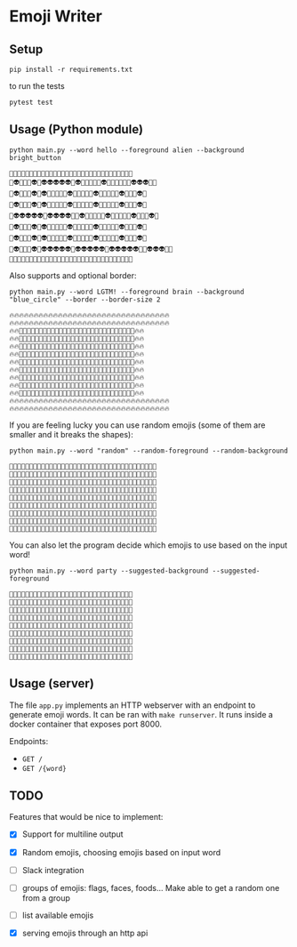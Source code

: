 # Emoji Writer

## Setup

```
pip install -r requirements.txt
```

to run the tests
```
pytest test
```

## Usage (Python module)

`python main.py --word hello --foreground alien --background bright_button`

```
🔆🔆🔆🔆🔆🔆🔆🔆🔆🔆🔆🔆🔆🔆🔆🔆🔆🔆🔆🔆🔆🔆🔆🔆🔆🔆🔆🔆🔆🔆🔆
🔆👽🔆🔆🔆👽🔆👽👽👽👽👽🔆👽🔆🔆🔆🔆🔆👽🔆🔆🔆🔆🔆🔆👽👽👽🔆🔆
🔆👽🔆🔆🔆👽🔆👽🔆🔆🔆🔆🔆👽🔆🔆🔆🔆🔆👽🔆🔆🔆🔆🔆👽🔆🔆🔆👽🔆
🔆👽🔆🔆🔆👽🔆👽🔆🔆🔆🔆🔆👽🔆🔆🔆🔆🔆👽🔆🔆🔆🔆🔆👽🔆🔆🔆👽🔆
🔆👽👽👽👽👽🔆👽👽👽👽🔆🔆👽🔆🔆🔆🔆🔆👽🔆🔆🔆🔆🔆👽🔆🔆🔆👽🔆
🔆👽🔆🔆🔆👽🔆👽🔆🔆🔆🔆🔆👽🔆🔆🔆🔆🔆👽🔆🔆🔆🔆🔆👽🔆🔆🔆👽🔆
🔆👽🔆🔆🔆👽🔆👽🔆🔆🔆🔆🔆👽🔆🔆🔆🔆🔆👽🔆🔆🔆🔆🔆👽🔆🔆🔆👽🔆
🔆👽🔆🔆🔆👽🔆👽👽👽👽👽🔆👽👽👽👽👽🔆👽👽👽👽👽🔆🔆👽👽👽🔆🔆
🔆🔆🔆🔆🔆🔆🔆🔆🔆🔆🔆🔆🔆🔆🔆🔆🔆🔆🔆🔆🔆🔆🔆🔆🔆🔆🔆🔆🔆🔆🔆
```

Also supports and optional border:

`python main.py --word LGTM! --foreground brain --background "blue_circle" --border --border-size 2`

```
🔥🔥🔥🔥🔥🔥🔥🔥🔥🔥🔥🔥🔥🔥🔥🔥🔥🔥🔥🔥🔥🔥🔥🔥🔥🔥🔥🔥🔥🔥🔥🔥🔥
🔥🔥🔥🔥🔥🔥🔥🔥🔥🔥🔥🔥🔥🔥🔥🔥🔥🔥🔥🔥🔥🔥🔥🔥🔥🔥🔥🔥🔥🔥🔥🔥🔥
🔥🔥🔵🔵🔵🔵🔵🔵🔵🔵🔵🔵🔵🔵🔵🔵🔵🔵🔵🔵🔵🔵🔵🔵🔵🔵🔵🔵🔵🔵🔵🔥🔥
🔥🔥🔵🧠🔵🔵🔵🔵🔵🔵🧠🧠🧠🔵🔵🧠🧠🧠🧠🧠🔵🧠🔵🔵🔵🧠🔵🔵🧠🔵🔵🔥🔥
🔥🔥🔵🧠🔵🔵🔵🔵🔵🧠🔵🔵🔵🧠🔵🔵🔵🧠🔵🔵🔵🧠🧠🔵🧠🧠🔵🔵🧠🔵🔵🔥🔥
🔥🔥🔵🧠🔵🔵🔵🔵🔵🧠🔵🔵🔵🔵🔵🔵🔵🧠🔵🔵🔵🧠🔵🧠🔵🧠🔵🔵🧠🔵🔵🔥🔥
🔥🔥🔵🧠🔵🔵🔵🔵🔵🧠🔵🔵🔵🔵🔵🔵🔵🧠🔵🔵🔵🧠🔵🧠🔵🧠🔵🔵🧠🔵🔵🔥🔥
🔥🔥🔵🧠🔵🔵🔵🔵🔵🧠🔵🔵🧠🧠🔵🔵🔵🧠🔵🔵🔵🧠🔵🔵🔵🧠🔵🔵🧠🔵🔵🔥🔥
🔥🔥🔵🧠🔵🔵🔵🔵🔵🧠🔵🔵🔵🧠🔵🔵🔵🧠🔵🔵🔵🧠🔵🔵🔵🧠🔵🔵🔵🔵🔵🔥🔥
🔥🔥🔵🧠🧠🧠🧠🧠🔵🔵🧠🧠🧠🔵🔵🔵🔵🧠🔵🔵🔵🧠🔵🔵🔵🧠🔵🔵🧠🔵🔵🔥🔥
🔥🔥🔵🔵🔵🔵🔵🔵🔵🔵🔵🔵🔵🔵🔵🔵🔵🔵🔵🔵🔵🔵🔵🔵🔵🔵🔵🔵🔵🔵🔵🔥🔥
🔥🔥🔥🔥🔥🔥🔥🔥🔥🔥🔥🔥🔥🔥🔥🔥🔥🔥🔥🔥🔥🔥🔥🔥🔥🔥🔥🔥🔥🔥🔥🔥🔥
🔥🔥🔥🔥🔥🔥🔥🔥🔥🔥🔥🔥🔥🔥🔥🔥🔥🔥🔥🔥🔥🔥🔥🔥🔥🔥🔥🔥🔥🔥🔥🔥🔥
```	

If you are feeling lucky you can use random emojis (some of them are smaller and it breaks the shapes):

`python main.py --word "random" --random-foreground --random-background`

```
🏤🏤🏤🏤🏤🏤🏤🏤🏤🏤🏤🏤🏤🏤🏤🏤🏤🏤🏤🏤🏤🏤🏤🏤🏤🏤🏤🏤🏤🏤🏤🏤🏤🏤🏤🏤🏤
🏤🧜🧜🧜🧜🏤🏤🏤🧜🧜🧜🏤🏤🧜🏤🏤🏤🧜🏤🧜🧜🧜🧜🏤🏤🏤🧜🧜🧜🏤🏤🧜🏤🏤🏤🧜🏤
🏤🧜🏤🏤🏤🧜🏤🧜🏤🏤🏤🧜🏤🧜🏤🏤🏤🧜🏤🧜🏤🏤🏤🧜🏤🧜🏤🏤🏤🧜🏤🧜🧜🏤🧜🧜🏤
🏤🧜🏤🏤🏤🧜🏤🧜🏤🏤🏤🧜🏤🧜🧜🏤🏤🧜🏤🧜🏤🏤🏤🧜🏤🧜🏤🏤🏤🧜🏤🧜🏤🧜🏤🧜🏤
🏤🧜🧜🧜🧜🏤🏤🧜🧜🧜🧜🧜🏤🧜🏤🧜🏤🧜🏤🧜🏤🏤🏤🧜🏤🧜🏤🏤🏤🧜🏤🧜🏤🧜🏤🧜🏤
🏤🧜🏤🧜🏤🏤🏤🧜🏤🏤🏤🧜🏤🧜🏤🏤🧜🧜🏤🧜🏤🏤🏤🧜🏤🧜🏤🏤🏤🧜🏤🧜🏤🏤🏤🧜🏤
🏤🧜🏤🏤🧜🏤🏤🧜🏤🏤🏤🧜🏤🧜🏤🏤🏤🧜🏤🧜🏤🏤🏤🧜🏤🧜🏤🏤🏤🧜🏤🧜🏤🏤🏤🧜🏤
🏤🧜🏤🏤🏤🧜🏤🧜🏤🏤🏤🧜🏤🧜🏤🏤🏤🧜🏤🧜🧜🧜🧜🏤🏤🏤🧜🧜🧜🏤🏤🧜🏤🏤🏤🧜🏤
🏤🏤🏤🏤🏤🏤🏤🏤🏤🏤🏤🏤🏤🏤🏤🏤🏤🏤🏤🏤🏤🏤🏤🏤🏤🏤🏤🏤🏤🏤🏤🏤🏤🏤🏤🏤🏤
```

You can also let the program decide which emojis to use based on the input word!

`python main.py --word party --suggested-background --suggested-foreground`

```
🎉🎉🎉🎉🎉🎉🎉🎉🎉🎉🎉🎉🎉🎉🎉🎉🎉🎉🎉🎉🎉🎉🎉🎉🎉🎉🎉🎉🎉🎉🎉
🎉🥳🥳🥳🥳🎉🎉🎉🥳🥳🥳🎉🎉🥳🥳🥳🥳🎉🎉🥳🥳🥳🥳🥳🎉🥳🎉🎉🎉🥳🎉
🎉🥳🎉🎉🎉🥳🎉🥳🎉🎉🎉🥳🎉🥳🎉🎉🎉🥳🎉🎉🎉🥳🎉🎉🎉🥳🎉🎉🎉🥳🎉
🎉🥳🎉🎉🎉🥳🎉🥳🎉🎉🎉🥳🎉🥳🎉🎉🎉🥳🎉🎉🎉🥳🎉🎉🎉🎉🥳🎉🥳🎉🎉
🎉🥳🥳🥳🥳🎉🎉🥳🥳🥳🥳🥳🎉🥳🥳🥳🥳🎉🎉🎉🎉🥳🎉🎉🎉🎉🎉🥳🎉🎉🎉
🎉🥳🎉🎉🎉🎉🎉🥳🎉🎉🎉🥳🎉🥳🎉🥳🎉🎉🎉🎉🎉🥳🎉🎉🎉🎉🎉🥳🎉🎉🎉
🎉🥳🎉🎉🎉🎉🎉🥳🎉🎉🎉🥳🎉🥳🎉🎉🥳🎉🎉🎉🎉🥳🎉🎉🎉🎉🎉🥳🎉🎉🎉
🎉🥳🎉🎉🎉🎉🎉🥳🎉🎉🎉🥳🎉🥳🎉🎉🎉🥳🎉🎉🎉🥳🎉🎉🎉🎉🎉🥳🎉🎉🎉
🎉🎉🎉🎉🎉🎉🎉🎉🎉🎉🎉🎉🎉🎉🎉🎉🎉🎉🎉🎉🎉🎉🎉🎉🎉🎉🎉🎉🎉🎉🎉
```

## Usage (server)
The file `app.py` implements an HTTP webserver with an endpoint to generate emoji words. It can be ran with `make runserver`. It runs inside a docker container that exposes port 8000.

Endpoints:

* `GET /`
* `GET /{word}`


## TODO
Features that would be nice to implement:

* [x] Support for multiline output
* [x] Random emojis, choosing emojis based on input word
* [ ] Slack integration
* [ ] groups of emojis: flags, faces, foods... Make able to get a random one from a group
* [ ] list available emojis
* [x] serving emojis through an http api


